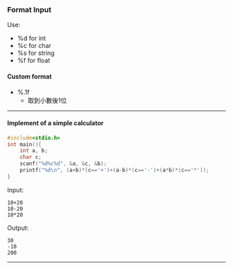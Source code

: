 ### Format Input
Use:
- %d for int
- %c for char
- %s for string
- %f for float
#### Custom format
- %.1f
	- 取到小數後1位
***
#### Implement of a simple calculator
```C
#include<stdio.h>
int main(){
	int a, b;
	char c;
	scanf("%d%c%d", &a, &c, &b);
	printf("%d\n", (a+b)*(c=='+')+(a-b)*(c=='-')+(a*b)*(c=='*'));
}
```
Input:
```
10+20
10-20
10*20
```
Output:
```
30
-10
200
```
*** 
###
